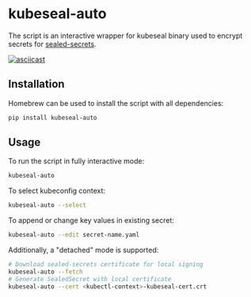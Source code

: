 # kubeseal-auto

The script is an interactive wrapper for kubeseal binary used to encrypt secrets for [sealed-secrets](https://github.com/bitnami-labs/sealed-secrets).

[![asciicast](https://asciinema.org/a/ynpQetDq5gPnKgNhAo5oYH6hK.svg)](https://asciinema.org/a/ynpQetDq5gPnKgNhAo5oYH6hK)

## Installation
Homebrew can be used to install the script with all dependencies:
```bash
pip install kubeseal-auto
```

## Usage

To run the script in fully interactive mode:
```bash
kubeseal-auto
```

To select kubeconfig context:
```bash
kubeseal-auto --select
```

To append or change key values in existing secret:
```bash
kubeseal-auto --edit secret-name.yaml
```

Additionally, a "detached" mode is supported:
```bash
# Download sealed-secrets certificate for local signing
kubeseal-auto --fetch
# Generate SealedSecret with local certificate
kubeseal-auto --cert <kubectl-context>-kubeseal-cert.crt
```
